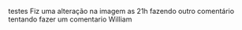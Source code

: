testes
Fiz uma alteração na imagem as 21h
fazendo outro comentário
tentando fazer um comentario William

